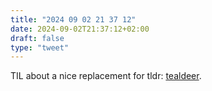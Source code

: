 ```yaml
---
title: "2024 09 02 21 37 12"
date: 2024-09-02T21:37:12+02:00
draft: false
type: "tweet"
---
```

TIL about a nice replacement for tldr: [tealdeer](https://github.com/dbrgn/tealdeer/).
